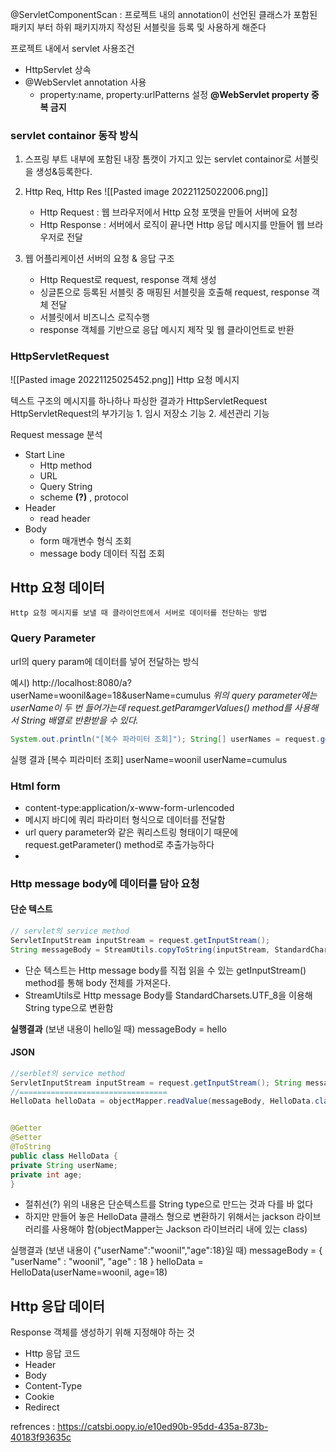 
@ServletComponentScan : 프로젝트 내의 annotation이 선언된 클래스가 포함된 패키지 부터 하위 패키지까지 작성된 서블릿을 등록 및 사용하게 해준다

프로젝트 내에서 servlet 사용조건
- HttpServlet 상속
- @WebServlet annotation 사용
	- property:name, property:urlPatterns 설정
__@WebServlet property 중복 금지__

### servlet containor 동작 방식
1. 스프링 부트 내부에 포함된 내장 톰캣이 가지고 있는 servlet containor로 서블릿을 생성&등록한다.
2. Http Req, Http Res 
![[Pasted image 20221125022006.png]]
	-  Http Request : 웹 브라우저에서 Http 요청 포맷을 만들어 서버에 요청
	- Http Response : 서버에서 로직이 끝나면 Http 응답 메시지를 만들어 웹 브라우저로 전달

3. 웹 어플리케이션 서버의 요청 & 응답 구조
	- Http Request로 request, response 객체 생성
	- 싱글톤으로 등록된 서블릿 중 매핑된 서블릿을 호출해 request, response 객체 전달
	- 서블릿에서 비즈니스 로직수행
	- response 객체를 기반으로 응답 메시지 제작 및 웹 클라이언트로 반환

### HttpServletRequest

![[Pasted image 20221125025452.png]]
	Http 요청 메시지

텍스트 구조의 메시지를 하나하나 파싱한 결과가 HttpServletRequest
	HttpServletRequest의 부가기능
		1. 임시 저장소 기능
		2. 세션관리 기능

Request message 분석
- Start Line
	- Http method
	- URL
	- Query String
	- scheme __(?)__ , protocol
- Header
	-  read header
- Body
	- form 매개변수 형식 조회
	- message body 데이터 직접 조회

## Http 요청 데이터
	Http 요청 메시지를 보낼 때 클라이언트에서 서버로 데이터를 전단하는 방법

### Query Parameter

url의 query param에 데이터를 넣어 전달하는 방식

예시) http://localhost:8080/a?userName=woonil&age=18&userName=cumulus
_위의 query parameter에는 userName이 두 번 들어가는데 request.getParamgerValues() method를 사용해서 String 배열로 반환받을 수 있다._
```java
System.out.println("[복수 파라미터 조회]"); String[] userNames = request.getParameterValues("userName"); for (String name : userNames) { System.out.println("userName="+name); }
```
실행 결과
\[복수 피라미터 조회\]
userName=woonil
userName=cumulus

### Html form
- content-type:application/x-www-form-urlencoded
- 메시지 바디에 쿼리 파라미터 형식으로 데이터를 전달함
- url query parameter와 같은 쿼리스트링 형태이기 때문에 request.getParameter() method로 추출가능하다
- 

### Http message body에 데이터를 담아 요청

#### 단순 텍스트
```java
// servlet의 service method
ServletInputStream inputStream = request.getInputStream(); 
String messageBody = StreamUtils.copyToString(inputStream, StandardCharsets.UTF_8); System.out.println("messageBody = " + messageBody); response.getWriter().write("ok")
```
- 단순 텍스트는 Http message body를 직접 읽을 수 있는 getInputStream() method를 통해 body 전체를 가져온다.
- StreamUtils로 Http message Body를 StandardCharsets.UTF_8을 이용해 String type으로 변환함

__실행결과__       (보낸 내용이 hello일 때)
messageBody = hello

#### JSON
```java
//serblet의 service method
ServletInputStream inputStream = request.getInputStream(); String messageBody = StreamUtils.copyToString(inputStream, StandardCharsets.UTF_8); System.out.println("messageBody = " + messageBody); 
//=================================
HelloData helloData = objectMapper.readValue(messageBody, HelloData.class); System.out.println("helloData = " + helloData);


@Getter 
@Setter 
@ToString 
public class HelloData { 
private String userName; 
private int age; 
}
```
- 절취선(?) 위의 내용은 단순텍스트를 String type으로 만드는 것과 다를 바 없다
- 하지만 만들어 놓은 HelloData 클래스 형으로 변환하기 위해서는 jackson 라이브러리를 사용해야 함(objectMapper는 Jackson 라이브러리 내에 있는 class)

실행결과       (보낸 내용이 {"userName":"woonil","age":18}일 때)
messageBody = {
	"userName" : "woonil",
	"age" : 18
}
helloData = HelloData(userName=woonil, age=18)

## Http 응답 데이터

Response 객체를 생성하기 위해 지정해야 하는 것
- Http 응답 코드
- Header
- Body
- Content-Type
- Cookie
- Redirect

refrences : https://catsbi.oopy.io/e10ed90b-95dd-435a-873b-40183f93635c